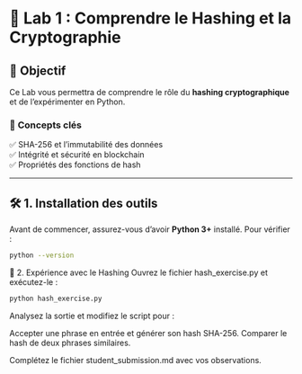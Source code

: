 # 🔐 Lab 1 : Comprendre le Hashing et la Cryptographie

## 🎯 Objectif  
Ce Lab vous permettra de comprendre le rôle du **hashing cryptographique** et de l’expérimenter en Python.  

### 📌 **Concepts clés**  
✅ SHA-256 et l’immutabilité des données  
✅ Intégrité et sécurité en blockchain  
✅ Propriétés des fonctions de hash  

---

## 🛠️ **1. Installation des outils**  

Avant de commencer, assurez-vous d’avoir **Python 3+** installé. Pour vérifier :  

```bash
python --version
```


📝 2. Expérience avec le Hashing
Ouvrez le fichier hash_exercise.py et exécutez-le :
```bash
python hash_exercise.py
```

Analysez la sortie et modifiez le script pour :

Accepter une phrase en entrée et générer son hash SHA-256.
Comparer le hash de deux phrases similaires.

Complétez le fichier student_submission.md avec vos observations.
